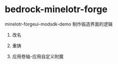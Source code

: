 # bedrock-minelotr-forge
minelotr-forgeui-modsdk-demo
制作锻造界面的逻辑

1. 改名

2. 重铸

3. 应用卷轴-应用自定义附魔

   
